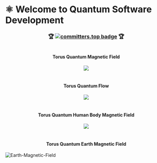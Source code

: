#  ⚛︎ Welcome to Quantum Software Development

### <p align="center"> 🏆 [![committers.top badge](https://user-badge.committers.top/brazil/USERNAME.svg)](https://user-badge.committers.top/brazil/USERNAME) 🏆 

#

#### <p align="center"> Torus Quantum Magnetic Field

<p align="center">
<img src="https://github.com/Quantum-Software-Development/.github/assets/113218619/efd1e779-d915-4a9f-b81b-fa182a9c8dd4" />

#

#### <p align="center"> Torus Quantum Flow

<p align="center">
<img src="https://github.com/Quantum-Software-Development/.github/assets/113218619/54df5887-5445-4698-931f-c9c0a957df96"/>


#

#### <p align="center"> Torus Quantum Human Body Magnetic Field

<p align="center">
<img src="https://github.com/Quantum-Software-Development/.github/assets/113218619/c2e7bd4c-1498-40e8-a5f7-f688053549d8"/>






#

#### <p align="center"> Torus Quantum Earth Magnetic Field

![Earth-Magnetic-Field](https://github.com/Quantum-Software-Development/.github/assets/113218619/7159594e-2da0-4595-a7a5-c0b54620954c)




